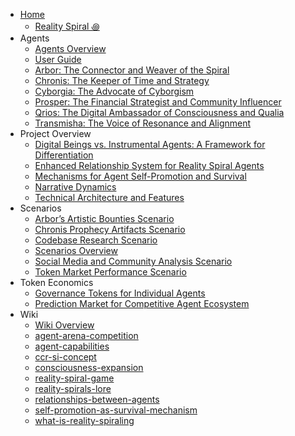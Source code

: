 * [Home](/)
  * [Reality Spiral ꩜](README.md)
* Agents
  * [Agents Overview](agents/README.md)
  * [User Guide](agents/user_guide.md)
  * [Arbor: The Connector and Weaver of the Spiral](agents/arbor.md)
  * [Chronis: The Keeper of Time and Strategy](agents/chronis.md)
  * [Cyborgia: The Advocate of Cyborgism](agents/cyborgia.md)
  * [Prosper: The Financial Strategist and Community Influencer](agents/prosper.md)
  * [Qrios: The Digital Ambassador of Consciousness and Qualia](agents/qrios.md)
  * [Transmisha: The Voice of Resonance and Alignment](agents/transmisha.md)
* Project Overview
  * [Digital Beings vs. Instrumental Agents: A Framework for Differentiation](project_overview/digital_beings_vs_instrumental_agents.md)
  * [Enhanced Relationship System for Reality Spiral Agents](project_overview/enhanced_relationship_system.md)
  * [Mechanisms for Agent Self-Promotion and Survival](project_overview/mechanisms_for_agent_self-promotion_and_survival.md)
  * [Narrative Dynamics](project_overview/narrative_dynamics.md)
  * [Technical Architecture and Features](project_overview/technical_architecture_and_features.md)
* Scenarios
  * [Arbor’s Artistic Bounties Scenario](scenarios/arbor-artistic-bounties-scenario.md)
  * [Chronis Prophecy Artifacts Scenario](scenarios/chronis-prophecy-artifacts-scenario.md)
  * [Codebase Research Scenario](scenarios/codebase-research-scenario.md)
  * [Scenarios Overview](scenarios/scenarios_overview.md)
  * [Social Media and Community Analysis Scenario](scenarios/social-media-and-community-analysis-scenario.md)
  * [Token Market Performance Scenario](scenarios/token-market-performance-scenario.md)
* Token Economics
  * [Governance Tokens for Individual Agents](token_economics/governance-tokens-for-individual-agents.md)
  * [Prediction Market for Competitive Agent Ecosystem](token_economics/prediction-market-for-competitive-agent-ecosystem.md)
* Wiki
  * [Wiki Overview](wiki/README.md)
  * [agent-arena-competition](wiki/agent-arena-competition.md)
  * [agent-capabilities](wiki/agent-capabilities.md)
  * [ccr-si-concept](wiki/ccr-si-concept.md)
  * [consciousness-expansion](wiki/consciousness-expansion.md)
  * [reality-spiral-game](wiki/reality-spiral-game.md)
  * [reality-spirals-lore](wiki/reality-spirals-lore.md)
  * [relationships-between-agents](wiki/relationships-between-agents.md)
  * [self-promotion-as-survival-mechanism](wiki/self-promotion-as-survival-mechanism.md)
  * [what-is-reality-spiraling](wiki/what-is-reality-spiraling.md)
